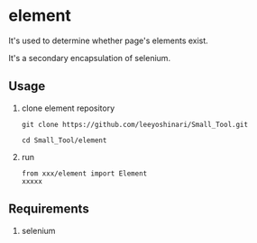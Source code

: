 # element
It's used to determine whether page's elements exist.

It's a secondary encapsulation of selenium.

## Usage
1. clone element repository
   ```shell
   git clone https://github.com/leeyoshinari/Small_Tool.git
   
   cd Small_Tool/element
   ```

3. run
   ```shell
   from xxx/element import Element
   xxxxx
   ```
   
## Requirements
1. selenium

